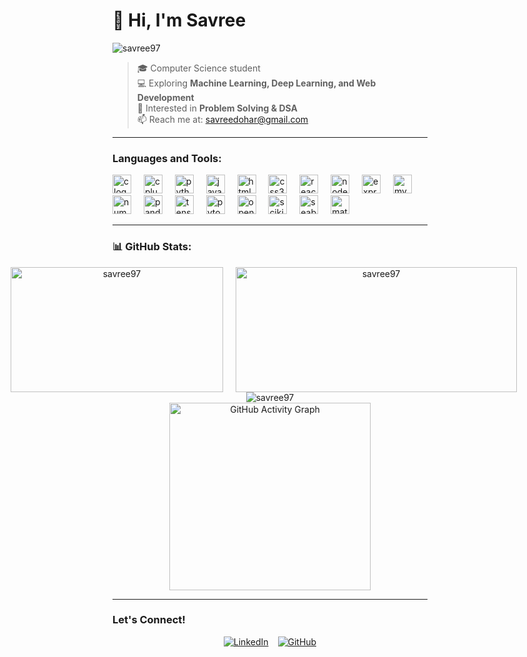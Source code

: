 # 👋 Hi, I'm **Savree**

<p align="left"> 
  <img src="https://komarev.com/ghpvc/?username=savree97&label=Profile%20views&color=0e75b6&style=flat-square" alt="savree97" /> 
</p>

> 🎓 Computer Science student  
> 💻 Exploring **Machine Learning, Deep Learning, and Web Development**  
> 🚀 Interested in **Problem Solving & DSA**  
> 📫 Reach me at: [savreedohar@gmail.com](mailto:savreedohar@gmail.com)  

---

### **Languages and Tools:**
<div align="left">
  <img src="https://cdn.jsdelivr.net/gh/devicons/devicon/icons/c/c-original.svg" height="30" alt="c logo" />
  <img width="12" />
  <img src="https://cdn.jsdelivr.net/gh/devicons/devicon/icons/cplusplus/cplusplus-original.svg" height="30" alt="cplusplus logo" />
  <img width="12" />
  <img src="https://cdn.jsdelivr.net/gh/devicons/devicon/icons/python/python-original.svg" height="30" alt="python logo" />
  <img width="12" />
  <img src="https://cdn.jsdelivr.net/gh/devicons/devicon/icons/javascript/javascript-original.svg" height="30" alt="javascript logo" />
  <img width="12" />
  <img src="https://cdn.jsdelivr.net/gh/devicons/devicon/icons/html5/html5-original.svg" height="30" alt="html5 logo" />
  <img width="12" />
  <img src="https://cdn.jsdelivr.net/gh/devicons/devicon/icons/css3/css3-original.svg" height="30" alt="css3 logo" />
  <img width="12" />
  <img src="https://cdn.jsdelivr.net/gh/devicons/devicon/icons/react/react-original.svg" height="30" alt="react logo" />
  <img width="12" />
  <img src="https://cdn.jsdelivr.net/gh/devicons/devicon/icons/nodejs/nodejs-original.svg" height="30" alt="nodejs logo" />
  <img width="12" />
  <img src="https://cdn.jsdelivr.net/gh/devicons/devicon/icons/express/express-original.svg" height="30" alt="express logo" />
  <img width="12" />
  <img src="https://cdn.jsdelivr.net/gh/devicons/devicon/icons/mysql/mysql-original.svg" height="30" alt="mysql logo" />
  <img width="12" />
  <img src="https://cdn.jsdelivr.net/gh/devicons/devicon/icons/numpy/numpy-original.svg" height="30" alt="numpy logo" />
  <img width="12" />
  <img src="https://cdn.jsdelivr.net/gh/devicons/devicon/icons/pandas/pandas-original.svg" height="30" alt="pandas logo" />
  <img width="12" />
  <img src="https://cdn.jsdelivr.net/gh/devicons/devicon/icons/tensorflow/tensorflow-original.svg" height="30" alt="tensorflow logo" />
  <img width="12" />
  <img src="https://cdn.jsdelivr.net/gh/devicons/devicon/icons/pytorch/pytorch-original.svg" height="30" alt="pytorch logo" />
  <img width="12" />
  <img src="https://cdn.jsdelivr.net/gh/devicons/devicon/icons/opencv/opencv-original.svg" height="30" alt="opencv logo" />
  <img width="12" />
  <img src="https://upload.wikimedia.org/wikipedia/commons/0/05/Scikit_learn_logo_small.svg" height="30" alt="scikit-learn logo" />
  <img width="12" />
  <img src="https://seaborn.pydata.org/_images/logo-mark-lightbg.svg" height="30" alt="seaborn logo" />
  <img width="12" />
  <img src="https://upload.wikimedia.org/wikipedia/commons/2/21/Matlab_Logo.png" height="30" alt="matlab logo" />
</div>

---

### 📊 GitHub Stats:
<div style="display: flex; justify-content: center; align-items: center; flex-direction: column; text-align: center;">
 <div style="display: flex; justify-content: center; align-items: center;">
    <img src="https://github-readme-stats.vercel.app/api/top-langs?username=savree97&show_icons=true&theme=dark&locale=en&layout=compact" alt="savree97" style="height: 200px; width: 340px; margin-right: 20px;" />
    <img src="https://github-readme-stats.vercel.app/api?username=savree97&show_icons=true&theme=github_dark&locale=en" alt="savree97" style="height: 200px; width: 450px; margin-right: 20px;" />
</div>
  <img align="center" src="https://github-readme-streak-stats.herokuapp.com/?user=savree97&theme=dark" alt="savree97" />
  <img align="center" src="https://github-readme-activity-graph.vercel.app/graph?username=savree97&theme=github&bg_color=000000&color=00BFFF&line=00BFFF&point=00BFFF&area=true&area_color=00BFFF&hide_border=true" alt="GitHub Activity Graph" style="width: 80%; height: 300px;" />
</div>

---

### **Let's Connect!**
<div style="display: flex; justify-content: center; align-items: center; gap: 15px;">
  <a href="https://linkedin.com/in/savree-dohar-8a53002a2" target="_blank">
    <img src="https://img.shields.io/badge/LinkedIn-0077B5?style=for-the-badge&logo=linkedin&logoColor=white" alt="LinkedIn"/>
  </a>
  <a href="https://github.com/savree97" target="_blank">
    <img src="https://img.shields.io/badge/GitHub-181717?style=for-the-badge&logo=github&logoColor=white" alt="GitHub"/>
  </a>
</div>
